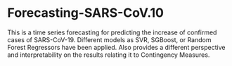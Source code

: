# Forecasting-SARS-CoV.10
This is a time series forecasting for predicting the increase of confirmed cases of SARS-CoV-19.  Different models as SVR, SGBoost, or Random Forest Regressors have been applied.  Also provides a different perspective and interpretability on the results relating it to Contingency Measures.
